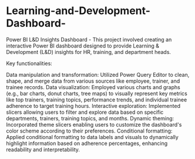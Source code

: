 # Learning-and-Development-Dashboard-
Power BI L&amp;D Insights Dashboard -  This project involved creating an interactive Power BI dashboard designed to provide Learning &amp; Development (L&amp;D) insights for HR, training, and department heads. 


Key functionalities:

Data manipulation and transformation: Utilized Power Query Editor to clean, shape, and merge data from various sources like employee, trainer, and trainee records.
Data visualization: Employed various charts and graphs (e.g., bar charts, donut charts, tree maps) to visually represent key metrics like top trainers, training topics, performance trends, and individual trainee adherence to target training hours.
Interactive exploration: Implemented slicers allowing users to filter and explore data based on specific departments, trainers, training topics, and months.
Dynamic theming: Incorporated theme slicers enabling users to customize the dashboard's color scheme according to their preferences.
Conditional formatting: Applied conditional formatting to data labels and visuals to dynamically highlight information based on adherence percentages, enhancing readability and interpretability.
